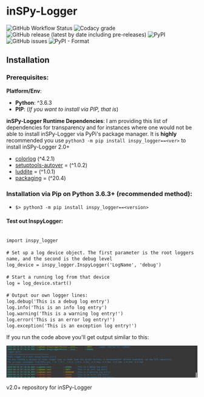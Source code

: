 # inSPy-Logger
![GitHub Workflow Status](https://img.shields.io/github/workflow/status/Inspyre-Softworks/inSPy-Logger/CI?label=CI&logo=github&logoColor=9cf&style=for-the-badge) 
![Codacy grade](https://img.shields.io/codacy/grade/7171eec682c549a88dee0da9cc9b92b3?logo=codacy&logoColor=9cf&style=for-the-badge) 
![GitHub release (latest by date including pre-releases)](https://img.shields.io/github/v/release/Inspyre-Softworks/inSPy-Logger?color=9cf&include_prereleases&label=Pre-Release&logo=pypi&logoColor=9cf&style=for-the-badge) 
![PyPI](https://img.shields.io/pypi/v/inspy-logger?color=9cf&label=Latest&logo=pypi&logoColor=9cf&style=for-the-badge) 
![GitHub issues](https://img.shields.io/github/issues/Inspyre-Softworks/inSPy-Logger?color=9cf&logo=github&logoColor=9cf&style=for-the-badge) 
![PyPI - Format](https://img.shields.io/pypi/format/inSPy-Logger?logo=PyPi&style=for-the-badge)

## Installation

### Prerequisites:

**Platform/Env**:
  * **Python**: ^3.6.3
  * **PIP**: (_If you want to install via PIP, that is_)
  
**inSPy-Logger Runtime Dependencies**:
  I am providing this list of dependencies for transparency and for instances where one would not be able to install inSPy-Logger via PyPi's package manager. It is **highly** recommended you use `python3 -m pip install inspy_logger==<ver>` to install inSPy-Logger 2.0+
  
  * [colorlog](https://pypi.org/project/colorlog) (^4.2.1)
  * [setuptools-autover](https://pypi.org/project/setuptools-autover) = (^1.0.2)
  * [luddite](https://pypi.org/project/luddite) = (^1.0.1)
  * [packaging](https://pypi.org/project/packaging) = (^20.4)

### Installation via Pip on Python 3.6.3+ (recommended method):

- `$> python3 -m pip install inspy_logger==<version>`

#### Test out InspyLogger:

```python3

import inspy_logger

# Set up a log device object. The first parameter is the root loggers name, and the second is the debug level
log_device = inspy_logger.InspyLogger('LogName', 'debug')

# Start a running log from that device
log = log_device.start()

# Output our own logger lines:
log.debug('This is a debug log entry')
log.info('This is an info log entry')
log.warning('This is a warning log entry!')
log.error('This is an error log entry!')
log.exception('This is an exception log entry!')

```

If you run the code above you'll get output similar to this:

![output1](https://github.com/Inspyre-Softworks/inSPy-Logger/blob/v2.0-alpha.6/examples/v2.0/output_screenies/v2.0.0a.6_screenie1.png)

v2.0+ repository for inSPy-Logger
